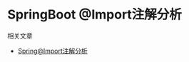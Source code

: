 # SpringBoot @Import注解分析

相关文章
* [Spring@Import注解分析](https://www.zhyea.com/2019/06/22/spring-explore-01-import-anno.html)